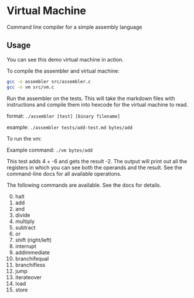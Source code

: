 # Virtual Machine

Command line compiler for a simple assembly language

## Usage

You can see this demo virtual machine in action.

To compile the assembler and virtual machine:

```bash
gcc -o assembler src/assembler.c
gcc -o vm src/vm.c
```

Run the assembler on the tests. This will take the markdown files with instructions and compile them into hexcode for the virtual machine to read.

format: `./assembler [test] [binary filename]`

example: `./assembler tests/add-test.md bytes/add`

To run the vm:

Example command: `./vm bytes/add`

This test adds 4 + -6 and gets the result -2. The output will print out all the registers in which you can see both the operands and the result. See the command-line docs for all available operations.

The following commands are available. See the docs for details.

0. halt
1. add
2. and
3. divide
4. multiply
5. subtract
6. or
7. shift (right/left)
8. interrupt
9. addimmediate
10. branchifequal
11. branchifless
12. jump
13. iterateover
14. load
15. store
